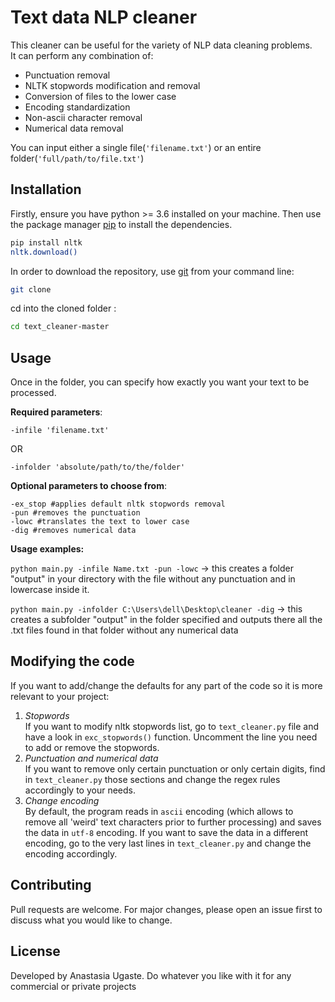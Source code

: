 # Text data NLP cleaner 
This cleaner can be useful for the variety of NLP data cleaning problems.   
It can perform any combination of:
 - Punctuation removal
 - NLTK stopwords modification and removal
 - Conversion of files to the lower case
 - Encoding standardization
 - Non-ascii character removal  
 - Numerical data removal  

You can input either a single file(`'filename.txt'`) or an entire folder(`'full/path/to/file.txt'`)

## Installation

Firstly, ensure you have python >= 3.6 installed on your machine. Then use the package manager [pip](https://pip.pypa.io/en/stable/) to install the dependencies.

```bash
pip install nltk
nltk.download()
```

In order to download the repository, use [git](https://git-scm.com/download/win) from your command line:

```bash
git clone 
```
cd into the cloned folder :  

```bash
cd text_cleaner-master 
```

## Usage

Once in the folder, you can specify how exactly you want your text to be processed. 

__Required parameters__:  
```
-infile 'filename.txt'
```
OR
```  
-infolder 'absolute/path/to/the/folder'
```
__Optional parameters to choose from__:  

```
-ex_stop #applies default nltk stopwords removal  
-pun #removes the punctuation  
-lowc #translates the text to lower case  
-dig #removes numerical data    
```
__Usage examples:__  

`python main.py -infile Name.txt -pun -lowc`   -> this creates a folder "output" in your directory with the file without any punctuation and in lowercase inside it.
   
`python main.py -infolder C:\Users\dell\Desktop\cleaner -dig`  -> this creates a subfolder "output" in the folder specified and outputs there all the .txt files found in that folder without any numerical data


## Modifying the code


If you want to add/change the defaults for any part of the code so it is more relevant to your project:  
1. _Stopwords_  
If you want to modify nltk stopwords list, go to `text_cleaner.py` file and have a look in `exc_stopwords()` function. Uncomment the line you need to add or remove the stopwords.
2. _Punctuation and numerical data_  
If you want to remove only certain punctuation or only certain digits, find in `text_cleaner.py` those sections and change the regex rules accordingly to your needs.  
3. _Change encoding_    
By default, the program reads in `ascii` encoding (which allows to remove all 'weird' text characters prior to further processing) and saves the data in `utf-8` encoding. If you want to save the data in a different encoding, go to the very last lines in `text_cleaner.py` and change the encoding accordingly.

## Contributing
Pull requests are welcome. For major changes, please open an issue first to discuss what you would like to change.

## License
Developed by Anastasia Ugaste. Do whatever you like with it for any commercial or private projects
